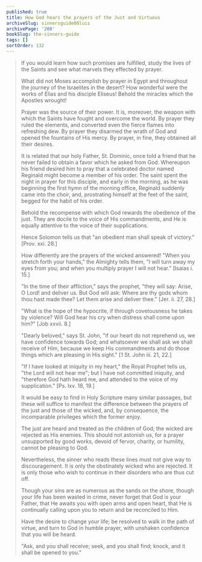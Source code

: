```yaml
---
published: true
title: How God hears the prayers of the Just and Virtuous
archiveSlug: sinnersguide00luis
archivePage: '208'
bookSlug: the-sinners-guide
tags: []
sortOrder: 132
---
```


> If you would learn how such promises are fulfilled, study the lives of the Saints and see what marvels they effected by prayer.
>
> What did not Moses accomplish by prayer in Egypt and throughout the journey of the Israelites in the desert? How wonderful were the works of Elias and his disciple Eliseus! Behold the miracles which the Apostles wrought!
>
> Prayer was the source of their power. It is, moreover, the weapon with which the Saints have fought and overcome the world. By prayer they ruled the elements, and converted even the fierce flames into refreshing dew. By prayer they disarmed the wrath of God and opened the fountains of His mercy. By prayer, in fine, they obtained all their desires.
>
> It is related that our holy Father, St. Dominic, once told a friend that he never failed to obtain a favor which he asked from God. Whereupon his friend desired him to pray that a celebrated doctor named Reginald might become a member of his order. The saint spent the night in prayer for this disciple, and early in the morning, as he was beginning the first hymn of the morning office, Reginald suddenly came into the choir, and, prostrating himself at the feet of the saint, begged for the habit of his order.
>
> Behold the recompense with which God rewards the obedience of the just. They are docile to the voice of His commandments, and He is equally attentive to the voice of their supplications.
>
> Hence Solomon tells us that "an obedient man shall speak of victory." [Prov. xxi. 28.]
>
> How differently are the prayers of the wicked answered! "When you stretch forth your
hands," the Almighty tells them, "I will turn away my eyes from you; and when you multiply prayer I will not hear." [Isaias i. 15.]
>
> "In the time of their affliction," says the prophet, "they will say: Arise, O Lord! and deliver us. But God will ask: Where are thy gods whom thou hast made thee? Let them arise and deliver thee." [Jer. ii. 27, 28.]
>
> "What is the hope of the hypocrite, if through covetousness he takes by violence? Will God hear his cry when distress shall come upon him?" [Job xxvii. 8.]
>
> "Dearly beloved," says St. John, "if our heart do not reprehend us, we have confidence towards God; and whatsoever we shall ask we shall receive of Him, because we keep His commandments and do those things which are pleasing in His sight." [1 St. John iii. 21, 22.]
>
> "If I have looked at iniquity in my heart," the Royal Prophet tells us, "the Lord will not hear me"; but I have not committed iniquity, and "therefore God hath heard me, and attended to the voice of my supplication." [Ps. lxv. 18, 19.]
>
> It would be easy to find in Holy Scripture many similar passages, but these will suffice to manifest the difference between the prayers of the just and those of the wicked, and, by consequence, the incomparable privileges which the former enjoy.
>
> The just are heard and treated as the children of God; the wicked are rejected as His enemies. This should not astonish us, for a prayer unsupported by good works, devoid of fervor, charity, or humility, cannot be pleasing to God.
>
> Nevertheless, the sinner who reads these lines must not give way to discouragement. It is only the obstinately wicked who are rejected. It is only those who wish to continue in their disorders who are thus cut off.
>
> Though your sins are as numerous as the sands on the shore, though your life has been wasted in crime, never forget that God is your Father, that He awaits you with open arms and open heart, that He is continually calling upon you to return and be reconciled to Him.
>
> Have the desire to change your life; be resolved to walk in the path of virtue, and turn to God in humble prayer, with unshaken confidence that you will be heard.
>
> "Ask, and you shall receive; seek, and you shall find; knock, and it shall be opened to you."
